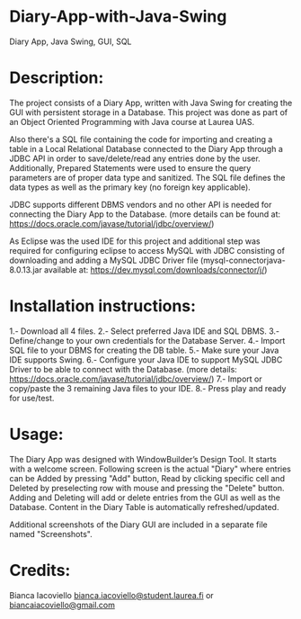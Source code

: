 # Diary-App-with-Java-Swing
Diary App, Java Swing, GUI, SQL

# Description: 

The project consists of a Diary App, written with Java Swing for creating the GUI with persistent storage in a Database. This project was done as part of an Object Oriented Programming with Java course at Laurea UAS.

Also there's a SQL file containing the code for importing and creating a table in a Local Relational Database connected to the Diary App through a JDBC API in order to save/delete/read any entries done by the user. Additionally, Prepared Statements were used to ensure the query parameters are of proper data type and sanitized. The SQL file defines the data types as well as the primary key (no foreign key applicable).

JDBC supports different DBMS vendors and no other API is needed for connecting the Diary App to the Database. (more details can be found at:  https://docs.oracle.com/javase/tutorial/jdbc/overview/)

As Eclipse was the used IDE for this project and additional step was required for configuring eclipse to access MySQL with JDBC consisting of downloading and adding a MySQL JDBC Driver file (mysql-connectorjava-8.0.13.jar available at: https://dev.mysql.com/downloads/connector/j/)

# Installation instructions: 

1.- Download all 4 files.
2.- Select preferred Java IDE and SQL DBMS.
3.- Define/change to your own credentials for the Database Server.
4.- Import SQL file to your DBMS for creating the DB table.
5.- Make sure your Java IDE supports Swing.
6.- Configure your Java IDE to support MySQL JDBC Driver to be able to connect with the Database. (more details: https://docs.oracle.com/javase/tutorial/jdbc/overview/)
7.- Import or copy/paste the 3 remaining Java files to your IDE.
8.- Press play and ready for use/test.

# Usage: 

The Diary App was designed with WindowBuilder’s Design Tool. It starts with a welcome screen. Following screen is the actual "Diary" where entries can be Added by pressing "Add" button, Read by clicking specific cell and Deleted by preselecting row with mouse and pressing the "Delete" button. Adding and Deleting will add or delete entries from the GUI as well as the Database. Content in the Diary Table is automatically refreshed/updated.

Additional screenshots of the Diary GUI are included in a separate file named "Screenshots".

# Credits: 

Bianca Iacoviello bianca.iacoviello@student.laurea.fi or biancaiacoviello@gmail.com
